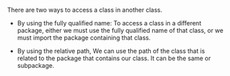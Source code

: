 There are two ways to access a class in another class.

- By using the fully qualified name: To access a class in a different
  package, either we must use the fully qualified name of that class,
  or we must import the package containing that class.

- By using the relative path, We can use the path of the class that is
  related to the package that contains our class. It can be the same
  or subpackage.